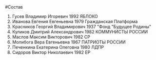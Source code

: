 #Состав
1. Гусев Владимир Игоревич 1992 ЯБЛОКО
2. Иванова Евгения Евгеньевна 1979 Гражданская Платформа
3. Красников Георгий Владимирович 1937 \"Фонд \"Будущее Родины\"
4. Куликов Дмитрий Александрович 1982 КОММУНИСТЫ РОССИИ
5. Маслов Максим Викторович 1982 СР
6. Молибога Вера Евгеньевна 1967 ПАТРИОТЫ РОССИИ
7. Печенкина Екатерина Олеговна 1980 ЛДПР
8. Сидоров Виктор Николаевич 1982 ЕР
